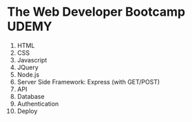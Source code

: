 # The Web Developer Bootcamp UDEMY

1. HTML
2. CSS
3. Javascript
4. JQuery
5. Node.js
6. Server Side Framework: Express (with GET/POST)
7. API
8. Database
9. Authentication
10. Deploy



